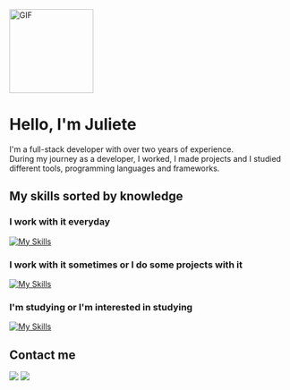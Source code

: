 <img src="https://github.com/julietedias/julietedias/assets/71693559/a8c65187-0e32-43ec-9d15-27adb8fc5aa4" alt="GIF" width="150">

# Hello, I'm Juliete

I'm a full-stack developer with over two years of experience. <br>
During my journey as a developer, I worked, I made projects and I studied different tools, programming languages and frameworks.

## My skills sorted by knowledge
### I work with it everyday
[![My Skills](https://skillicons.dev/icons?i=nodejs,nestjs,postgres,vue,js,ts,html,css,sass,postman,git,gitlab,ubuntu,vscode)](https://skillicons.dev)

### I work with it sometimes or I do some projects with it
[![My Skills](https://skillicons.dev/icons?i=regex,sequelize,angular,sentry,cypress,jest,docker,express,c,bootstrap,java,github,wordpress,mongodb,mysql,redis,rabbitmq,windows,visualstudio)](https://skillicons.dev)

### I'm studying or I'm interested in studying
[![My Skills](https://skillicons.dev/icons?i=aws,py)](https://skillicons.dev)

## Contact me
<a href="https://www.linkedin.com/in/julietedias/" target="_blank"><img loading="lazy" src="https://img.shields.io/badge/Linkedin-0a66c2?style=for-the-badge&logo=linkedin&logoColor=white" target="_blank"></a>
<a href="juliete_dias@outlook.com.br" target="_blank"><img loading="lazy" src="https://img.shields.io/badge/Outlook-0078D4?style=for-the-badge&logo=outlook&logoColor=white" target="_blank"></a>
          
